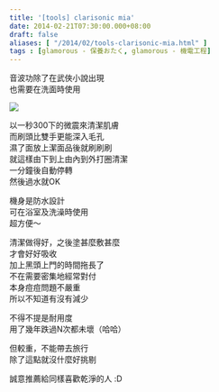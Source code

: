 ```yaml
---
title: '[tools] clarisonic mia'
date: 2014-02-21T07:30:00.000+08:00
draft: false
aliases: [ "/2014/02/tools-clarisonic-mia.html" ]
tags : [glamorous - 保養おたく, glamorous - 機電工程]
---
```


音波功除了在武俠小說出現  
也需要在洗面時使用  

![](/images/clarisonic.jpg)

以一秒300下的微震來清潔肌膚  
而刷頭比雙手更能深入毛孔  
濕了面放上潔面品後就刷刷刷  
就這樣由下到上由內到外打圈清潔  
一分鐘後自動停轉  
然後過水就OK  
  
機身是防水設計  
可在浴室及洗澡時使用  
超方便～  
  
清潔做得好，之後塗甚麼敷甚麼  
才會好好吸收  
加上黑頭上門的時間拖長了  
不在需要密集地經常對付  
本身痘痘問題不嚴重  
所以不知道有沒有減少  
  
不得不提是耐用度  
用了幾年跌過N次都未壞（哈哈）  
  
但較重，不能帶去旅行  
除了這點就沒什麼好挑剔  
  
誠意推薦給同樣喜歡乾淨的人 :D
